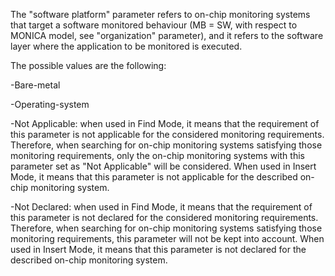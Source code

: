 The "software platform" parameter refers to on-chip monitoring systems that target a software monitored behaviour (MB = SW, with respect to MONICA model, see "organization" parameter), and it refers to the software layer where the application to be monitored is executed.

The possible values are the following:

-Bare-metal

-Operating-system

-Not Applicable: when used in Find Mode, it means that the requirement of this parameter is not applicable for the considered monitoring requirements. Therefore, when searching for on-chip monitoring systems satisfying those monitoring requirements, only the on-chip monitoring systems with this parameter set as "Not Applicable" will be considered. When used in Insert Mode, it means that this parameter is not applicable for the described on-chip monitoring system.

-Not Declared: when used in Find Mode, it means that the requirement of this parameter is not declared for the considered monitoring requirements. Therefore, when searching for on-chip monitoring systems satisfying those monitoring requirements, this parameter will not be kept into account. When used in Insert Mode, it means that this parameter is not declared for the described on-chip monitoring system.
